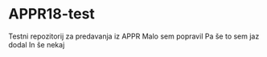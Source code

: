 # APPR18-test
Testni repozitorij za predavanja iz APPR
Malo sem popravil
Pa še to sem jaz dodal
In še nekaj
